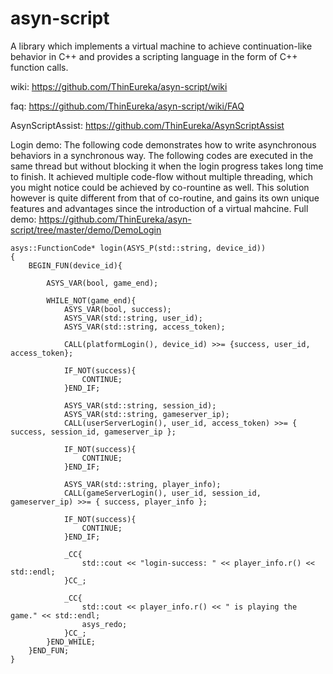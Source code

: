 # asyn-script
A library which implements a virtual machine to achieve continuation-like behavior in C++ and provides a scripting language in the form of C++ function calls.

wiki: https://github.com/ThinEureka/asyn-script/wiki

faq: https://github.com/ThinEureka/asyn-script/wiki/FAQ

AsynScriptAssist: https://github.com/ThinEureka/AsynScriptAssist

Login demo: The following code demonstrates how to write asynchronous behaviors in a synchronous way. The following codes are executed in the same thread but without blocking it when the login progress takes long time to finish. It achieved multiple code-flow without multiple threading, which you might notice could be achieved by co-rountine as well. This solution however is quite different from that of co-routine, and gains its own unique features and advantages since the introduction of a virtual mahcine. Full demo: https://github.com/ThinEureka/asyn-script/tree/master/demo/DemoLogin

    asys::FunctionCode* login(ASYS_P(std::string, device_id))
	{
		BEGIN_FUN(device_id){
    
			ASYS_VAR(bool, game_end);
      
			WHILE_NOT(game_end){ 
				ASYS_VAR(bool, success);    
				ASYS_VAR(std::string, user_id);   
				ASYS_VAR(std::string, access_token);

				CALL(platformLogin(), device_id) >>= {success, user_id, access_token};

				IF_NOT(success){ 
					CONTINUE;
				}END_IF;

				ASYS_VAR(std::string, session_id);       
				ASYS_VAR(std::string, gameserver_ip);
				CALL(userServerLogin(), user_id, access_token) >>= { success, session_id, gameserver_ip };

				IF_NOT(success){
					CONTINUE;
				}END_IF;

				ASYS_VAR(std::string, player_info);   
				CALL(gameServerLogin(), user_id, session_id, gameserver_ip) >>= { success, player_info };

				IF_NOT(success){
					CONTINUE;
				}END_IF;

				_CC{ 
					std::cout << "login-success: " << player_info.r() << std::endl;
				}CC_;

				_CC{       
					std::cout << player_info.r() << " is playing the game." << std::endl;
					asys_redo;
				}CC_;
			}END_WHILE;
		}END_FUN;
	}
